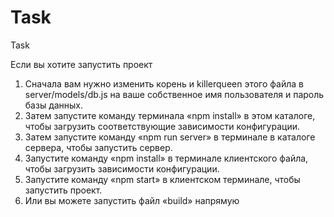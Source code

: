# Task
Task

Если вы хотите запустить проект
1. Сначала вам нужно изменить корень и killerqueen этого файла в server/models/db.js на ваше собственное имя пользователя и пароль базы данных.
2. Затем запустите команду терминала «npm install» в этом каталоге, чтобы загрузить соответствующие зависимости конфигурации.
3. Затем запустите команду «npm run server» в терминале в каталоге сервера, чтобы запустить сервер.
4. Запустите команду «npm install» в терминале клиентского файла, чтобы загрузить зависимости конфигурации.
5. Запустите команду «npm start» в клиентском терминале, чтобы запустить проект.
6. Или вы можете запустить файл «build» напрямую
